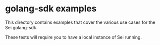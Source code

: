# golang-sdk examples

This directory contains examples that cover the various use cases for the Sei golang-sdk.

These tests will require you to have a local instance of Sei running.
